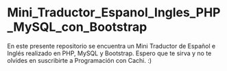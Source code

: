 # Mini_Traductor_Espanol_Ingles_PHP_MySQL_con_Bootstrap
En este presente repositorio se encuentra un Mini Traductor de Español e Inglés realizado en PHP, MySQL y Bootstrap. Espero que te sirva y no te olvides en suscribirte a Programación con Cachi. :)
